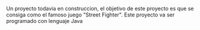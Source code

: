 Un proyecto todavia en construccion, el objetivo de este proyecto es que se consiga como el famoso juego "Street Fighter".
Este proyecto va ser programado con lenguaje Java
